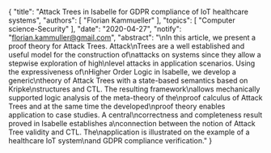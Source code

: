{
    "title": "Attack Trees in Isabelle for GDPR compliance of IoT healthcare systems",
    "authors": [
        "Florian Kammueller"
    ],
    "topics": [
        "Computer science-Security"
    ],
    "date": "2020-04-27",
    "notify": "florian.kammuller@gmail.com",
    "abstract": "\nIn this article, we present a proof theory for Attack Trees. Attack\nTrees are a well established and useful model for the construction of\nattacks on systems since they allow a stepwise exploration of high\nlevel attacks in application scenarios. Using the expressiveness of\nHigher Order Logic in Isabelle, we develop a generic\ntheory of Attack Trees with a state-based semantics based on Kripke\nstructures and CTL. The resulting framework\nallows mechanically supported logic analysis of the meta-theory of the\nproof calculus of Attack Trees and at the same time the developed\nproof theory enables application to case studies. A central\ncorrectness and completeness result proved in Isabelle establishes a\nconnection between the notion of Attack Tree validity and CTL. The\napplication is illustrated on the example of a healthcare IoT system\nand GDPR compliance verification."
}